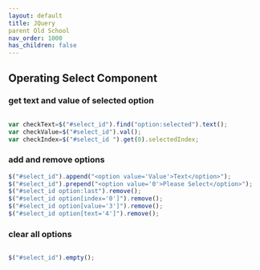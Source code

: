 ```yaml
---
layout: default
title: JQuery
parent Old School
nav_order: 1000
has_children: false
---
```



## Operating Select Component

### get text and value of selected option

``` javascript

var checkText=$("#select_id").find("option:selected").text();
var checkValue=$("#select_id").val();
var checkIndex=$("#select_id ").get(0).selectedIndex;

```

###  add and remove options

```javascript
$("#select_id").append("<option value='Value'>Text</option>"); 
$("#select_id").prepend("<option value='0'>Please Select</option>");
$("#select_id option:last").remove(); 
$("#select_id option[index='0']").remove(); 
$("#select_id option[value='3']").remove(); 
$("#select_id option[text='4']").remove();
 ```

 ### clear all options

 ```javascript

$("#select_id").empty();
 ```